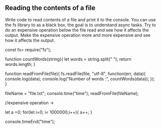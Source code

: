 ## Reading the contents of a file

Write code to read contents of a file and print it to the console. 
You can use the fs library to as a black box, the goal is to understand async tasks. 
Try to do an expensive operation below the file read and see how it affects the output. 
Make the expensive operation more and more expensive and see how it affects the output. 

const fs= require("fs");

function countWords(string){
    let words = string.split(" ");
    return words.length;
}

function readFromFile(file){
  fs.readFile(file, "utf-8", function(err, data){
    console.log(data);
    console.log("Number of words :", countWords(data));
  });
}


fileName = "file.txt";
console.time("time");
readFromFile(fileName);

//expensive operation ->

let a =0;
for(let i=0; i< 1000000;i++){
    a++;
}

console.timeEnd("time");